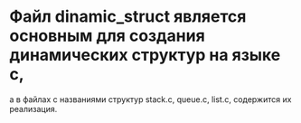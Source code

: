 # Файл dinamic_struct является основным для создания динамических структур на языке с, 
а в файлах с названиями структур stack.c, queue.c, list.c, содержится их реализация.
